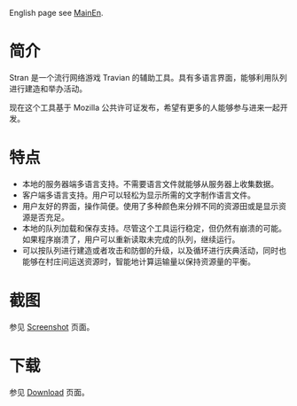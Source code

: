 English page see [MainEn](MainEn.md).

# 简介 #

Stran 是一个流行网络游戏 Travian 的辅助工具。具有多语言界面，能够利用队列进行建造和举办活动。

现在这个工具基于 Mozilla 公共许可证发布，希望有更多的人能够参与进来一起开发。


# 特点 #
  * 本地的服务器端多语言支持。不需要语言文件就能够从服务器上收集数据。
  * 客户端多语言支持。用户可以轻松为显示所需的文字制作语言文件。
  * 用户友好的界面，操作简便。使用了多种颜色来分辨不同的资源田或是显示资源是否充足。
  * 本地的队列加载和保存支持。尽管这个工具运行稳定，但仍然有崩溃的可能。如果程序崩溃了，用户可以重新读取未完成的队列，继续运行。
  * 可以按队列进行建造或者攻击和防御的升级，以及循环进行庆典活动，同时也能够在村庄间运送资源时，智能地计算运输量以保持资源量的平衡。


# 截图 #
参见 [Screenshot](Screenshot.md) 页面。

# 下载 #
参见 [Download](Download.md) 页面。